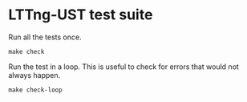<!--
SPDX-FileCopyrightText: 2023 EfficiOS, Inc.

SPDX-License-Identifier: CC-BY-4.0
-->

# LTTng-UST test suite

Run all the tests once.

    make check

Run the test in a loop. This is useful to check for errors that would not
always happen.

    make check-loop
